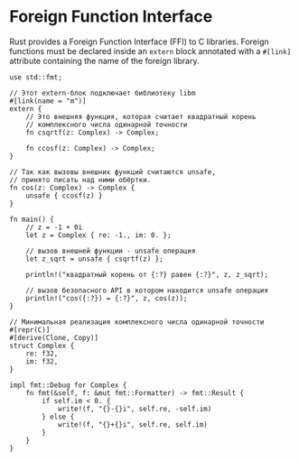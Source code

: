 # Foreign Function Interface

Rust provides a Foreign Function Interface (FFI) to C libraries. Foreign
functions must be declared inside an `extern` block annotated with a `#[link]`
attribute containing the name of the foreign library.

```rust,ignore
use std::fmt;

// Этот extern-блок подключает библиотеку libm
#[link(name = "m")]
extern {
    // Это внешняя функция, которая считает квадратный корень
    // комплексного числа одинарной точности
    fn csqrtf(z: Complex) -> Complex;

    fn ccosf(z: Complex) -> Complex;
}

// Так как вызовы внешних функций считаются unsafe,
// принято писать над ними обёртки.
fn cos(z: Complex) -> Complex {
    unsafe { ccosf(z) }
}

fn main() {
    // z = -1 + 0i
    let z = Complex { re: -1., im: 0. };

    // вызов внешней функции - unsafe операция
    let z_sqrt = unsafe { csqrtf(z) };

    println!("квадратный корень от {:?} равен {:?}", z, z_sqrt);

    // вызов безопасного API в котором находится unsafe операция
    println!("cos({:?}) = {:?}", z, cos(z));
}

// Минимальная реализация комплексного числа одинарной точности
#[repr(C)]
#[derive(Clone, Copy)]
struct Complex {
    re: f32,
    im: f32,
}

impl fmt::Debug for Complex {
    fn fmt(&self, f: &mut fmt::Formatter) -> fmt::Result {
        if self.im < 0. {
            write!(f, "{}-{}i", self.re, -self.im)
        } else {
            write!(f, "{}+{}i", self.re, self.im)
        }
    }
}
```
